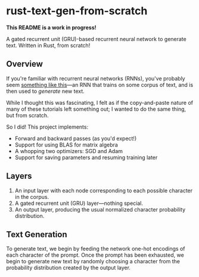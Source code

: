# rust-text-gen-from-scratch

**This README is a work in progress!**

A gated recurrent unit (GRU)-based recurrent neural network to generate text. Written in Rust, from scratch!

## Overview

If you're familiar with recurrent neural networks (RNNs), you've probably seem [something like this](https://www.tensorflow.org/text/tutorials/text_generation)—an RNN that trains on some corpus of text, and is then used to _generate_ new text.

While I thought this was fascinating, I felt as if the copy-and-paste nature of many of these tutorials left something out; I wanted to do the same thing, but from scratch.

So I did! This project implements:

- Forward and backward passes (as you'd expect!)
- Support for using BLAS for matrix algebra
- A whopping two optimizers: SGD and Adam
- Support for saving parameters and resuming training later

## Layers

1. An input layer with each node corresponding to each possible character in the corpus.
2. A gated recurrent unit (GRU) layer—nothing special.
3. An output layer, producing the usual normalized character probability distribution.

## Text Generation

To generate text, we begin by feeding the network one-hot encodings of each character of the prompt. Once the prompt has been exhausted, we begin to generate new text by randomly choosing a character from the probability distribution created by the output layer.
